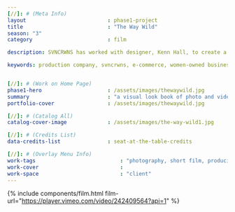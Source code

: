 ```yaml
---
[//]: # (Meta Info)
layout 							: phase1-project
title 							: "The Way Wild"
season: "3"
category						: film

description: SVNCRWNS has worked with designer, Kenn Hall, to create a lookbook and fashion film for new collection.

keywords: production company, svncrwns, e-commerce, women-owned businesses, creative team, consulting, business operations, launch my brand, manage my brand, photography, videography, special projects


[//]: # (Work on Home Page)
phase1-hero                     : /assets/images/thewaywild.jpg
summary                         : "a visual look book of photo and video for client"
portfolio-cover 				: /assets/images/thewaywild.jpg

[//]: # (Catalog All)
catalog-cover-image				: /assets/images/the-way-wild1.jpg

[//]: # (Credits List)
data-credits-list 				: seat-at-the-table-credits

[//]: # (Overlay Menu Info)
work-tags 							: "photography, short film, producing, creative direction"
work-cover							:
work-space 							: "client"
---
```

{% include components/film.html film-url="https://player.vimeo.com/video/242409564?api=1" %}
